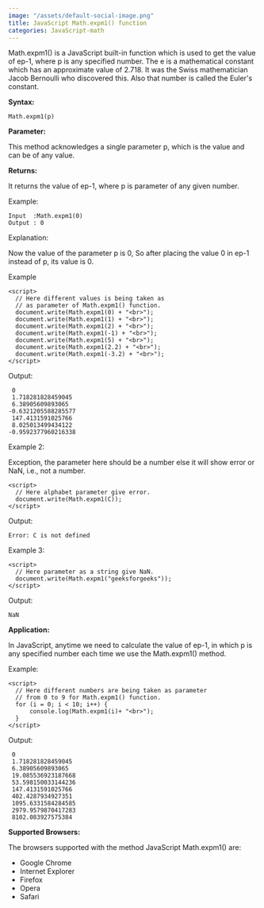 ```yaml
---
image: "/assets/default-social-image.png"
title: JavaScript Math.expm1() function
categories: JavaScript-math
---
```


Math.expm1() is a JavaScript built-in function which is used to get the value of ep-1, where p is any specified number. The e is a mathematical constant which has an approximate value of 2.718. It was the Swiss mathematician Jacob Bernoulli who discovered this. Also that number is called the Euler's constant.

**Syntax:**

`Math.expm1(p)`

**Parameter:**

This method acknowledges a single parameter p, which is the value and can be of any value.

**Returns:**

It returns the value of ep-1, where p is parameter of any given number.

Example:

```
Input  :Math.expm1(0)
Output : 0
```

Explanation:

Now the value of the parameter p is 0, So after placing the value 0 in ep-1 instead of p, its value is 0.

Example

```
<script> 
  // Here different values is being taken as 
  // as parameter of Math.expm1() function. 
  document.write(Math.expm1(0) + "<br>"); 
  document.write(Math.expm1(1) + "<br>"); 
  document.write(Math.expm1(2) + "<br>"); 
  document.write(Math.expm1(-1) + "<br>"); 
  document.write(Math.expm1(5) + "<br>"); 
  document.write(Math.expm1(2.2) + "<br>"); 
  document.write(Math.expm1(-3.2) + "<br>"); 
</script> 
```

Output:

```
 0
 1.718281828459045
 6.38905609893065
-0.6321205588285577
 147.4131591025766
 8.025013499434122
-0.9592377960216338
```

Example 2:

Exception, the parameter here should be a number else it will show error or NaN, i.e., not a number.

```
<script> 
  // Here alphabet parameter give error. 
  document.write(Math.expm1(C)); 
</script> 
```

Output:

`Error: C is not defined`

Example 3:

```
<script> 
  // Here parameter as a string give NaN. 
  document.write(Math.expm1("geeksforgeeks")); 
</script> 
```

Output:

`NaN`

**Application:**

In JavaScript, anytime we need to calculate the value of ep-1, in which p is any specified number each time we use the Math.expm1() method.

Example:

```
<script> 
  // Here different numbers are being taken as parameter 
  // from 0 to 9 for Math.expm1() function. 
  for (i = 0; i < 10; i++) { 
      console.log(Math.expm1(i)+ "<br>"); 
  } 
</script> 
```

Output:

```
 0
 1.718281828459045
 6.38905609893065
 19.085536923187668
 53.598150033144236
 147.4131591025766
 402.4287934927351
 1095.6331584284585
 2979.9579870417283
 8102.083927575384
```

**Supported Browsers:**

The browsers supported with the method JavaScript Math.expm1() are:

* Google Chrome
* Internet Explorer
* Firefox
* Opera
* Safari